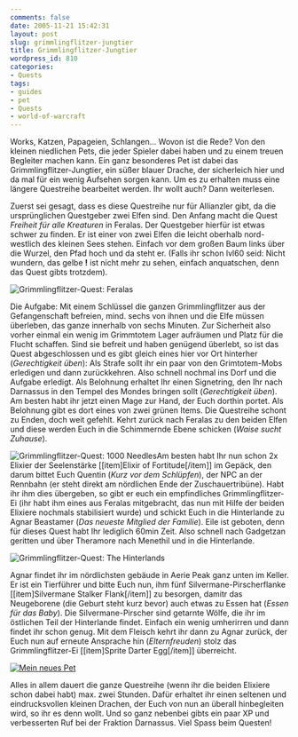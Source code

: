 ```yaml
---
comments: false
date: 2005-11-21 15:42:31
layout: post
slug: grimmlingflitzer-jungtier
title: Grimmlingflitzer-Jungtier
wordpress_id: 810
categories:
- Quests
tags:
- guides
- pet
- Quests
- world-of-warcraft
---
```


Works, Katzen, Papageien, Schlangen... Wovon ist die Rede? Von den kleinen niedlichen Pets, die jeder Spieler dabei haben und zu einem treuen Begleiter machen kann. Ein ganz besonderes Pet ist dabei das Grimmlingflitzer-Jungtier, ein süßer blauer Drache, der sicherleich hier und da mal für ein wenig Aufsehen sorgen kann. Um es zu erhalten muss eine längere Questreihe bearbeitet werden. Ihr wollt auch? Dann weiterlesen.

Zuerst sei gesagt, dass es diese Questreihe nur für Allianzler gibt, da die ursprünglichen Questgeber zwei Elfen sind. Den Anfang macht die Quest _Freiheit für alle Kreaturen_ in Feralas. Der Questgeber hierfür ist etwas schwer zu finden. Er ist einer von zwei Elfen die leicht oberhalb nord-westlich des kleinen Sees stehen. Einfach vor dem großen Baum links über die Wurzel, den Pfad hoch und da steht er. (Falls ihr schon lvl60 seid: Nicht wundern, das gelbe **!** ist nicht mehr zu sehen, einfach anquatschen, denn das Quest gibts trotzdem).

![Grimmlingflitzer-Quest: Feralas](http://www.gamersliving.com/wowblog/upload/grimmlingflitzer_map_feralas.jpg)

Die Aufgabe: Mit einem Schlüssel die ganzen Grimmlingflitzer aus der Gefangenschaft befreien, mind. sechs von ihnen und die Elfe müssen überleben, das ganze innerhalb von sechs Minuten. Zur Sicherheit also vorher einmal ein wenig im Grimmtotem Lager aufräumen und Platz für die Flucht schaffen.
Sind sie befreit und haben genügend überlebt, so ist das Quest abgeschlossen und es gibt gleich eines hier vor Ort hinterher (_Gerechtigkeit üben_): Als Strafe sollt ihr ein paar von den Grimtotem-Mobs erledigen und dann zurückkehren. Also schnell nochmal ins Dorf und die Aufgabe erledigt. Als Belohnung erhaltet Ihr einen Signetring, den Ihr nach Darnassus in den Tempel des Mondes bringen sollt (_Gerechtigkeit üben_). Am besten habt ihr jetzt einen Mage zur Hand, der Euch dorthin portet. Als Belohnung gibt es dort eines von zwei grünen Items. Die Questreihe schont zu Enden, doch weit gefehlt. Kehrt zurück nach Feralas zu den beiden Elfen und diese werden Euch in die Schimmernde Ebene schicken (_Waise sucht Zuhause_).

![Grimmlingflitzer-Quest: 1000 Needles](http://www.gamersliving.com/wowblog/upload/grimmlingflitzer_map_1000needles.jpg)Am besten habt Ihr nun schon 2x Elixier der Seelenstärke [[item]Elixir of Fortitude[/item]] im Gepäck, den darum bittet Euch Quentin (_Kurz vor dem Schlüpfen_), der NPC an der Rennbahn (er steht direkt am nördlichen Ende der Zuschauertribüne). Habt ihr ihm dies übergeben, so gibt er euch ein empfindliches Grimmlingflitzer-Ei (ihr habt ihm eines aus Feralas mitgebracht, das nun mit Hilfe der beiden Elixiere nochmals stabilisiert wurde) und schickt Euch in die Hinterlande zu Agnar Beastamer (_Das neueste Mitglied der Familie_). Eile ist geboten, denn für dieses Quest habt Ihr lediglich 60min Zeit. Also schnell nach Gadgetzan geritten und über Theramore nach Menethil und in die Hinterlande.  


![Grimmlingflitzer-Quest: The Hinterlands](http://www.gamersliving.com/wowblog/upload/grimmlingflitzer_map_hinterlands.jpg)

Agnar findet ihr im nördlichsten gebäude in Aerie Peak ganz unten im Keller. Er ist ein Tierführer und bitte Euch nun, ihm fünf Silvermane-Pirscherflanke [[item]Silvermane Stalker Flank[/item]] zu besorgen, damitr das Neugeborene (die Geburt steht kurz bevor) auch etwas zu Essen hat (_Essen für das Baby_). Die Silvermane-Pirscher sind getarnte Wölfe, die ihr im östlichen Teil der Hinterlande findet. Einfach ein wenig umherirren und dann findet ihr schon genug. Mit dem Fleisch kehrt ihr dann zu Agnar zurück, der Euch nun auf erneute Ansprache hin (_Elternfreuden_) stolz das Grimmlingflitzer-Ei [[item]Sprite Darter Egg[/item]] überreicht.

[![Mein neues Pet](http://static.flickr.com/27/64141281_d4f509d358.jpg)](http://www.flickr.com/photos/walsweer/64141281/)

Alles in allem dauert die ganze Questreihe (wenn ihr die beiden Elixiere schon dabei habt) max. zwei Stunden. Dafür erhaltet ihr einen seltenen und eindrucksvollen kleinen Drachen, der Euch von nun an überall hinbegleiten wird, so ihr es denn wollt. Und so ganz nebenbei gibts ein paar XP und verbesserten Ruf bei der Fraktion Darnassus. Viel Spass beim Questen!
